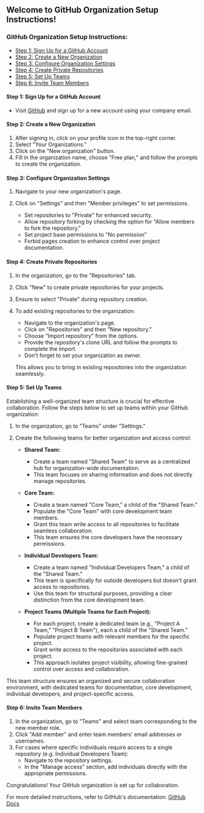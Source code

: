 ## Welcome to GitHub Organization Setup Instructions!

### GitHub Organization Setup Instructions:
- [Step 1: Sign Up for a GitHub Account](#step-1-sign-up-for-a-github-account)
- [Step 2: Create a New Organization](#step-2-create-a-new-organization)
- [Step 3: Configure Organization Settings](#step-3-configure-organization-settings)
- [Step 4: Create Private Repositories](#step-4-create-private-repositories)
- [Step 5: Set Up Teams](#step-5-set-up-teams)
- [Step 6: Invite Team Members](#step-6-invite-team-members)


#### Step 1: Sign Up for a GitHub Account

- Visit [GitHub](https://github.com/) and sign up for a new account using your company email.

#### Step 2: Create a New Organization

1. After signing in, click on your profile icon in the top-right corner.
2. Select "Your Organizations."
3. Click on the "New organization" button.
4. Fill in the organization name, choose "Free plan," and follow the prompts to create the organization.

#### Step 3: Configure Organization Settings

1. Navigate to your new organization's page.
2. Click on "Settings" and then "Member privileges" to set permissions.

   - Set repositories to "Private" for enhanced security.
   - Allow repository forking by checking the option for "Allow members to fork the repository."
   - Set project base permissions to "No permission"
   - Forbid pages creation to enhance control over project documentation.

#### Step 4: Create Private Repositories

1. In the organization, go to the "Repositories" tab.
2. Click "New" to create private repositories for your projects.
3. Ensure to select "Private" during repository creation.
4. To add existing repositories to the organization:

   - Navigate to the organization's page.
   - Click on "Repositories" and then "New repository."
   - Choose "Import repository" from the options.
   - Provide the repository's clone URL and follow the prompts to complete the import.
   - Don't forget to set your organization as owner.

   This allows you to bring in existing repositories into the organization seamlessly.

#### Step 5: Set Up Teams

Establishing a well-organized team structure is crucial for effective collaboration. Follow the steps below to set up teams within your GitHub organization:

1. In the organization, go to "Teams" under "Settings."

2. Create the following teams for better organization and access control:

   - **Shared Team:**
      - Create a team named "Shared Team" to serve as a centralized hub for organization-wide documentation.
      - This team focuses on sharing information and does not directly manage repositories.

   - **Core Team:**
      - Create a team named "Core Team," a child of the "Shared Team."
      - Populate the "Core Team" with core development team members.
      - Grant this team write access to all repositories to facilitate seamless collaboration.
      - This team ensures the core developers have the necessary permissions.

   - **Individual Developers Team:**
      - Create a team named "Individual Developers Team," a child of the "Shared Team."
      - This team is specifically for outside developers but doesn't grant access to repositories.
      - Use this team for structural purposes, providing a clear distinction from the core development team.

   - **Project Teams (Multiple Teams for Each Project):**
      - For each project, create a dedicated team (e.g., "Project A Team," "Project B Team"), each a child of the "Shared Team."
      - Populate project teams with relevant members for the specific project.
      - Grant write access to the repositories associated with each project.
      - This approach isolates project visibility, allowing fine-grained control over access and collaboration.

This team structure ensures an organized and secure collaboration environment, with dedicated teams for documentation, core development, individual developers, and project-specific access.

#### Step 6: Invite Team Members

1. In the organization, go to "Teams" and select team corresponding to the new member role.
2. Click "Add member" and enter team members' email addresses or usernames.
3. For cases where specific individuals require access to a single repository (e.g. Individual Developers Team):
   - Navigate to the repository settings.
   - In the "Manage access" section, add individuals directly with the appropriate permissions.

Congratulations! Your GitHub organization is set up for collaboration.

For more detailed instructions, refer to GitHub's documentation: [GitHub Docs](https://docs.github.com/en/organizations)
